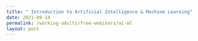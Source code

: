 ```yaml
---
title: " Introduction to Artificial Intelligence & Machine Learning"
date: 2021-09-14
permalink: /working-adults/free-webinars/ai-ml
layout: post
---
```

